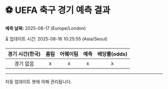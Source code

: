 # ⚽️ UEFA 축구 경기 예측 결과

**예측 날짜:** 2025-08-17 (Europe/London)

⏳ 업데이트 시간: 2025-08-16 10:25:55 (Asia/Seoul)

| 경기 시간(한국) | 홈팀 | 어웨이팀 | 예측 | 배당률(odds) |
|:-------------:|:-----:|:-------:|:-----:|:------------:|
| 경기 없음 | x | x | x | x |

---
자동 업데이트 봇에 의해 관리됩니다.
